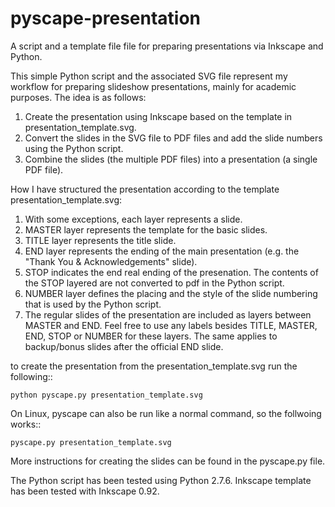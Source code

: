 # pyscape-presentation
A script and a template file file for preparing presentations via Inkscape and Python.

This simple Python script and the associated SVG file represent my workflow for preparing slideshow presentations, mainly for academic purposes. The idea is as follows:

1. Create the presentation using Inkscape based on the template in presentation_template.svg.
2. Convert the slides in the SVG file to PDF files and add the slide numbers using the Python script.
3. Combine the slides (the multiple PDF files) into a presentation (a single PDF file).

How I have structured the presentation according to the template presentation_template.svg:

1. With some exceptions, each layer represents a slide.
2. MASTER layer represents the template for the basic slides.
3. TITLE layer represents the title slide.
4. END layer represents the ending of the main presentation (e.g. the "Thank You & Acknowledgements" slide).
5. STOP indicates the end real ending of the presenation. The contents of the STOP layered are not converted to pdf in the Python script.
6. NUMBER layer defines the placing and the style of the slide numbering that is used by the Python script.
7. The regular slides of the presentation are included as layers between MASTER and END. Feel free to use any labels besides TITLE, MASTER, END, STOP or NUMBER for these layers. The same applies to backup/bonus slides after the official END slide.

to create the presentation from the presentation_template.svg run the following::

    python pyscape.py presentation_template.svg

On Linux, pyscape can also be run like a normal command, so the follwoing works::

    pyscape.py presentation_template.svg

More instructions for creating the slides can be found in the pyscape.py file.

The Python script has been tested using Python 2.7.6. Inkscape template has been tested with Inkscape 0.92.

